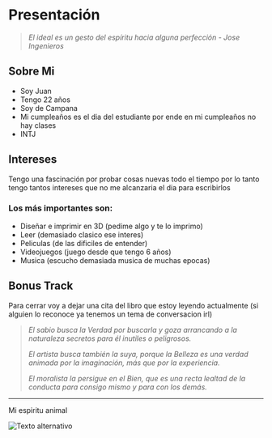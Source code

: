 # Presentación 

> *El ideal es un gesto del espíritu hacia alguna perfección - Jose Ingenieros*

## Sobre Mi

- Soy Juan
- Tengo 22 años 
- Soy de Campana
- Mi cumpleaños es el dia del estudiante por ende en mi cumpleaños no hay clases
- INTJ

## Intereses

Tengo una fascinación por probar cosas nuevas todo el tiempo por lo tanto tengo tantos intereses que no me alcanzaria el dia para escribirlos

### Los más importantes son:

- Diseñar e imprimir en 3D (pedime algo y te lo imprimo)
- Leer (demasiado clasico ese interes)
- Peliculas (de las dificiles de entender)
- Videojuegos (juego desde que tengo 6 años)
- Musica (escucho demasiada musica de muchas epocas)

## Bonus Track

Para cerrar voy a dejar una cita del libro que estoy leyendo actualmente
(si alguien lo reconoce ya tenemos un tema de conversacion irl)

> *El sabio busca la Verdad por buscarla y goza arrancando a la naturaleza secretos para él inutiles o peligrosos.*  
>  
> *El artista busca también la suya, porque la Belleza es una verdad animada por la imaginación, más que por la experiencia.*  
>  
> *El moralista la persigue en el Bien, que es una recta lealtad de la conducta para consigo mismo y para con los demás.*
---------------------------------------------
Mi espiritu animal

![Texto alternativo](ruta/a/la/imagen.jpg)

